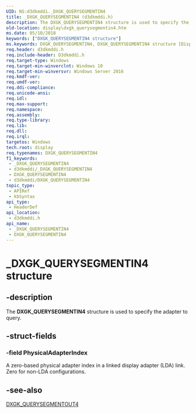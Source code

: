 ```yaml
---
UID: NS:d3dkmddi._DXGK_QUERYSEGMENTIN4
title: _DXGK_QUERYSEGMENTIN4 (d3dkmddi.h)
description: The DXGK_QUERYSEGMENTIN4 structure is used to specify the adapter to query.
old-location: display\dxgk_querysegmentin4.htm
ms.date: 05/10/2018
keywords: ["DXGK_QUERYSEGMENTIN4 structure"]
ms.keywords: DXGK_QUERYSEGMENTIN4, DXGK_QUERYSEGMENTIN4 structure [Display Devices], _DXGK_QUERYSEGMENTIN4, d3dkmddi/DXGK_QUERYSEGMENTIN4, display.dxgk_querysegmentin4
req.header: d3dkmddi.h
req.include-header: D3dkmddi.h
req.target-type: Windows
req.target-min-winverclnt: Windows 10
req.target-min-winversvr: Windows Server 2016
req.kmdf-ver: 
req.umdf-ver: 
req.ddi-compliance: 
req.unicode-ansi: 
req.idl: 
req.max-support: 
req.namespace: 
req.assembly: 
req.type-library: 
req.lib: 
req.dll: 
req.irql: 
targetos: Windows
tech.root: display
req.typenames: DXGK_QUERYSEGMENTIN4
f1_keywords:
 - _DXGK_QUERYSEGMENTIN4
 - d3dkmddi/_DXGK_QUERYSEGMENTIN4
 - DXGK_QUERYSEGMENTIN4
 - d3dkmddi/DXGK_QUERYSEGMENTIN4
topic_type:
 - APIRef
 - kbSyntax
api_type:
 - HeaderDef
api_location:
 - d3dkmddi.h
api_name:
 - _DXGK_QUERYSEGMENTIN4
 - DXGK_QUERYSEGMENTIN4
---
```


# _DXGK_QUERYSEGMENTIN4 structure


## -description

The <b>DXGK_QUERYSEGMENTIN4</b> structure is used to specify the adapter to query.

## -struct-fields

### -field PhysicalAdapterIndex

A zero-based physical adapter index in a linked display adapter  (LDA) link. Zero for non-LDA configurations.

## -see-also

<a href="/windows-hardware/drivers/ddi/d3dkmddi/ns-d3dkmddi-_dxgk_querysegmentout4">DXGK_QUERYSEGMENTOUT4</a>

